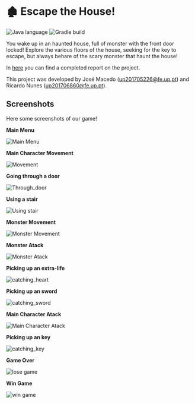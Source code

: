 # 🏚️ Escape the House!
![Java language](https://img.shields.io/badge/language-Java-blue)
![Gradle build](https://img.shields.io/badge/build-Gradle-green)


You wake up in an haunted house, full of monster with the front door locked! Explore the various floors of the house, seeking for
the key to escape, but always behare of the scary monster that haunt the house!

In [here](docs/README.md) you can find a completed report on the project.

This project was developed by José Macedo (up201705226@fe.up.pt) and Ricardo Nunes (up201706860@fe.up.pt).

## Screenshots
Here some screenshots of our game!

**Main Menu**

![Main Menu](images/main_menu.gif)

**Main Character Movement**

![Movement](images/move.gif)

**Going through a door**

![Through_door](images/through_door.gif)

**Using a stair**

![Using stair](images/using_stair.gif)

**Monster Movement**

![Monster Movement](images/monsters_move.gif)

**Monster Atack**

![Monster Atack](images/monster_atack.gif)

**Picking up an extra-life**

![catching_heart](images/catching_heart.gif)

**Picking up an sword**

![catching_sword](images/catching_sword.gif)

**Main Character Atack**

![Main Character Atack](images/atack_monster.gif)

**Picking up an key**

![catching_key](images/catching_key.gif)

**Game Over**

![lose game](images/game_over.gif)

**Win Game**

![win game](images/game_win.gif)


